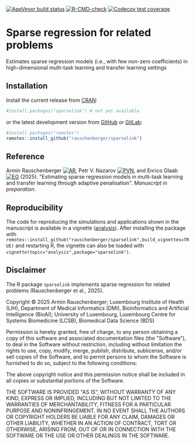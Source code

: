 
[![AppVeyor build status](https://ci.appveyor.com/api/projects/status/github/rauschenberger/sparselink?svg=true)](https://ci.appveyor.com/project/rauschenberger/sparselink)
[![R-CMD-check](https://github.com/rauschenberger/sparselink/actions/workflows/R-CMD-check.yaml/badge.svg)](https://github.com/rauschenberger/sparselink/actions/workflows/R-CMD-check.yaml)
[![Codecov test coverage](https://codecov.io/gh/rauschenberger/sparselink/graph/badge.svg)](https://app.codecov.io/gh/rauschenberger/sparselink)

# Sparse regression for related problems

Estimates sparse regression models (i.e., with few non-zero coefficients) in high-dimensional multi-task learning and transfer learning settings

## Installation

Install the current release from
[CRAN](https://CRAN.R-project.org/package=sparselink):

``` r
#install.packages("sparselink") # not yet available
```

or the latest development version from [GitHub](https://github.com/rauschenberger/sparselink) or [GitLab](https://gitlab.com/uniluxembourg/lcsb/biomedical-data-science/bds/sparselink):

``` r
#install.packages("remotes")
remotes::install_github("rauschenberger/sparselink")
```

## Reference

Armin Rauschenberger 
[![AR](https://info.orcid.org/wp-content/uploads/2019/11/orcid_16x16.png)](https://orcid.org/0000-0001-6498-4801),
Petr V. Nazarov
[![PVN](https://info.orcid.org/wp-content/uploads/2019/11/orcid_16x16.png)](https://orcid.org/0000-0003-3443-0298),
and Enrico Glaab
[![EG](https://info.orcid.org/wp-content/uploads/2019/11/orcid_16x16.png)](https://orcid.org/0000-0003-3977-7469) (2025).
"Estimating sparse regression models in multi-task learning and transfer learning through adaptive penalisation".
*Manuscript in preparation*.

## Reproducibility

The code for reproducing the simulations and applications shown in the manuscript is available in a vignette ([analysis](https://rauschenberger.github.io/sparselink/articles/analysis.html)). After installing the package with `remotes::install_github("rauschenberger/sparselink",build_vignettes=TRUE)` and restarting R, the vignette can also be loaded with `vignette(topic="analysis",package="sparselink")`.

<!--
[![CRAN version](https://www.r-pkg.org/badges/version/sparselink)](https://CRAN.R-project.org/package=sparselink)
[![CRAN RStudio mirror downloads](https://cranlogs.r-pkg.org/badges/sparselink)](https://CRAN.R-project.org/package=sparselink)
[![Total CRAN downloads](https://cranlogs.r-pkg.org/badges/grand-total/sparselink)](https://CRAN.R-project.org/package=sparselink)
-->

## Disclaimer

The R package `sparselink` implements sparse regression for related problems (Rauschenberger et al., 2025).

Copyright &copy; 2025 Armin Rauschenberger; Luxembourg Institute of Health (LIH), Department of Medical Informatics (DMI), Bioinformatics and Artificial Intelligence (BioAI); University of Luxembourg, Luxembourg Centre for Systems Biomedicine (LCSB), Biomedical Data Science (BDS)

Permission is hereby granted, free of charge, to any person obtaining a copy of this software and associated documentation files (the "Software"), to deal in the Software without restriction, including without limitation the rights to use, copy, modify, merge, publish, distribute, sublicense, and/or sell copies of the Software, and to permit persons to whom the Software is furnished to do so, subject to the following conditions:

The above copyright notice and this permission notice shall be included in all copies or substantial portions of the Software.

THE SOFTWARE IS PROVIDED "AS IS", WITHOUT WARRANTY OF ANY KIND, EXPRESS OR IMPLIED, INCLUDING BUT NOT LIMITED TO THE WARRANTIES OF MERCHANTABILITY, FITNESS FOR A PARTICULAR PURPOSE AND NONINFRINGEMENT. IN NO EVENT SHALL THE AUTHORS OR COPYRIGHT HOLDERS BE LIABLE FOR ANY CLAIM, DAMAGES OR OTHER LIABILITY, WHETHER IN AN ACTION OF CONTRACT, TORT OR OTHERWISE, ARISING FROM, OUT OF OR IN CONNECTION WITH THE SOFTWARE OR THE USE OR OTHER DEALINGS IN THE SOFTWARE.
